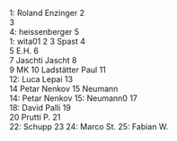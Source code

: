 1: Roland Enzinger
2  
3  
4: heissenberger 
5  
1: wita01
2
3  Spast
4  
5  E.H.
6  
7  Jaschti Jascht
8  
9  MK
10  Ladstätter Paul
11  
12:  Luca Lepai
13  
14  Petar Nenkov
15  Neumann  
14: Petar Nenkov
15: Neumann0
17    
18: David Palli
19  
20  Prutti P.
21  
22: Schupp 
23
24: Marco St.
25: Fabian W.

